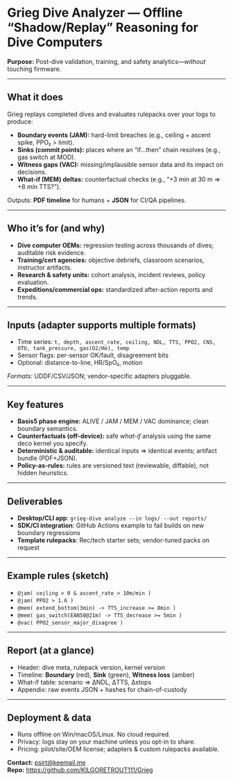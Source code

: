 # Grieg Dive Analyzer — Offline “Shadow/Replay” Reasoning for Dive Computers
**Purpose:** Post-dive validation, training, and safety analytics—*without* touching firmware.

---

## What it does
Grieg replays completed dives and evaluates rulepacks over your logs to produce:
- **Boundary events (JAM):** hard-limit breaches (e.g., ceiling + ascent spike, PPO₂ > limit).
- **Sinks (commit points):** places where an “if…then” chain resolves (e.g., gas switch at MOD).
- **Witness gaps (VAC):** missing/implausible sensor data and its impact on decisions.
- **What-if (MEM) deltas:** counterfactual checks (e.g., “+3 min at 30 m ⇒ +8 min TTS?”).

Outputs: **PDF timeline** for humans + **JSON** for CI/QA pipelines.

---

## Who it’s for (and why)
- **Dive computer OEMs:** regression testing across thousands of dives; auditable risk evidence.
- **Training/cert agencies:** objective debriefs, classroom scenarios, instructor artifacts.
- **Research & safety units:** cohort analysis, incident reviews, policy evaluation.
- **Expeditions/commercial ops:** standardized after-action reports and trends.

---

## Inputs (adapter supports multiple formats)
- Time series: `t, depth, ascent_rate, ceiling, NDL, TTS, PPO2, CNS, OTU, tank_pressure, gas(O2/He), temp`
- Sensor flags: per-sensor OK/fault, disagreement bits
- Optional: distance-to-line, HR/SpO₂, motion

*Formats:* UDDF/CSV/JSON; vendor-specific adapters pluggable.

---

## Key features
- **Basis5 phase engine:** ALIVE / JAM / MEM / VAC dominance; clean boundary semantics.
- **Counterfactuals (off-device):** safe *what-if* analysis using the same deco kernel you specify.
- **Deterministic & auditable:** identical inputs ⇒ identical events; artifact bundle (PDF+JSON).
- **Policy-as-rules:** rules are versioned text (reviewable, diffable), not hidden heuristics.

---

## Deliverables
- **Desktop/CLI app**: `grieg-dive analyze --in logs/ --out reports/`
- **SDK/CI integration**: GitHub Actions example to fail builds on new boundary regressions
- **Template rulepacks**: Rec/tech starter sets; vendor-tuned packs on request

---

## Example rules (sketch)
- `@jam( ceiling > 0 & ascent_rate > 10m/min )`
- `@jam( PPO2 > 1.6 )`
- `@mem( extend_bottom(3min) -> TTS_increase >= 8min )`
- `@mem( gas_switch(EAN50@21m) -> TTS_decrease >= 5min )`
- `@vac( PPO2_sensor_major_disagree )`

---

## Report (at a glance)
- Header: dive meta, rulepack version, kernel version
- Timeline: **Boundary** (red), **Sink** (green), **Witness loss** (amber)
- What-if table: scenario ⇒ ΔNDL, ΔTTS, Δstops
- Appendix: raw events JSON + hashes for chain-of-custody

---

## Deployment & data
- Runs offline on Win/macOS/Linux. No cloud required.
- Privacy: logs stay on your machine unless you opt-in to share.
- Pricing: pilot/site/OEM license; adapters & custom rulepacks available.

**Contact:** psirt@keemail.me  
**Repo:** https://github.com/KILGORETROUT111/Grieg